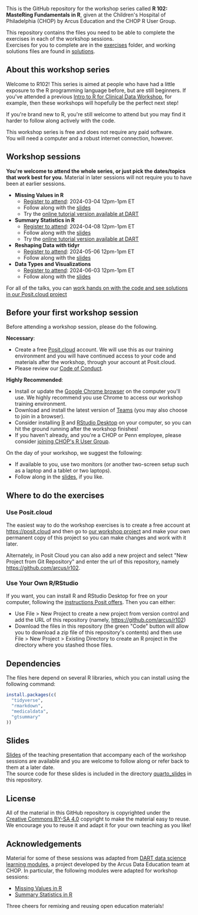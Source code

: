 This is the GitHub repository for the workshop series called **R 102: MasteRing Fundamentals in R**, given at the Children's Hospital of Philadelphia (CHOP) by Arcus Education and the CHOP R User Group.

This repository contains the files you need to be able to complete the exercises in each of the workshop sessions.  
Exercises for you to complete are in the [exercises](exercises) folder, and working solutions files are found in [solutions](solutions).

## About this workshop series

Welcome to R102! 
This series is aimed at people who have had a little exposure to the R programming language before, but are still beginners. 
If you've attended a previous [Intro to R for Clinical Data Workshop](https://arcus.github.io/intro-to-r-for-clinical-data/), for example, then these workshops will hopefully be the perfect next step!

If you're brand new to R, you're still welcome to attend but you may find it harder to follow along actively with the code. 

This workshop series is free and does not require any paid software.  
You will need a computer and a robust internet connection, however.

## Workshop sessions

**You're welcome to attend the whole series, or just pick the dates/topics that work best for you.** Material in later sessions will not require you to have been at earlier sessions.

- **Missing Values in R**
  * [Register to attend](https://teams.microsoft.com/registration/FiQRprAHpUGbsdFGtXXJdQ,uIwOiPVTlUiTJrTDzq5e1Q,IfSIW2Y11kKPvvTeD2EpwQ,xuRZUSL4UkyROatH7XsJ8g,x8c8Ja8GEkyDoGJspKZNjg,W8aeQT2kMkKSFI8vd_RUBg?mode=read&tenantId=a6112416-07b0-41a5-9bb1-d146b575c975): 2024-03-04 12pm-1pm ET
  * Follow along with the [slides]()
  * Try the [online tutorial version available at DART](https://bit.ly/DART_r_missing_values)
- **Summary Statistics in R**
  * [Register to attend](https://teams.microsoft.com/registration/FiQRprAHpUGbsdFGtXXJdQ,uIwOiPVTlUiTJrTDzq5e1Q,IfSIW2Y11kKPvvTeD2EpwQ,J2-W6rXVFEeVWEmOaSlLBw,V6XSer9ObUyCMED3e0emDw,1bieyV9zhE-VlqWjSxZilg?mode=read&tenantId=a6112416-07b0-41a5-9bb1-d146b575c975):  2024-04-08 12pm-1pm ET
  * Follow along with the [slides](https://rosemhartman.quarto.pub/summary_stats_in_r/)
  * Try the [online tutorial version available at DART](https://bit.ly/DART_r_summary_stats)
- **Reshaping Data with tidyr**
  * [Register to attend](https://teams.microsoft.com/registration/FiQRprAHpUGbsdFGtXXJdQ,uIwOiPVTlUiTJrTDzq5e1Q,IfSIW2Y11kKPvvTeD2EpwQ,F1HJaZpv40a4LuwAVSI1Xw,1LNEqZg3fUGK0G70vwxyhA,4djpuW5va0KOxuJ_FPb9kA?mode=read&tenantId=a6112416-07b0-41a5-9bb1-d146b575c975): 2024-05-06 12pm-1pm ET
  * Follow along with the [slides]()
- **Data Types and Visualizations**
  * [Register to attend](https://teams.microsoft.com/registration/FiQRprAHpUGbsdFGtXXJdQ,uIwOiPVTlUiTJrTDzq5e1Q,IfSIW2Y11kKPvvTeD2EpwQ,FIGYUuoXWUW2I7DEjPRR7w,4key0N65Q06UMFyyfAHEuA,P-L0WLx-NkygNs1ugIEIvg?mode=read&tenantId=a6112416-07b0-41a5-9bb1-d146b575c975): 2024-06-03 12pm-1pm ET
  * Follow along with the [slides]()

For all of the talks, you can [work hands on with the code and see solutions in our Posit.cloud project](https://posit.cloud/content/7522885)

## Before your first workshop session

Before attending a workshop session, please do the following.  

**Necessary**:

* Create a free [Posit.cloud](https://posit.cloud) account.  We will use this as our training environment and you will have continued access to your code and materials after the workshop, through your account at Posit.cloud.
* Please review our [Code of Conduct](https://github.com/arcus/intro-to-r-for-clinical-data/blob/main/conduct.md).

**Highly Recommended**:

* Install or update the [Google Chrome browser](https://www.google.com/chrome/) on the computer you'll use.  We highly recommend you use Chrome to access our workshop training environment.
* Download and install the latest version of [Teams](https://www.microsoft.com/en-us/microsoft-teams/download-app) (you may also choose to join in a browser).
* Consider installing [R](https://cloud.r-project.org/) and [RStudio Desktop](https://rstudio.com/products/rstudio/download/) on your computer, so you can hit the ground running after the workshop finishes!
* If you haven't already, and you're a CHOP or Penn employee, please consider [joining CHOP's R User Group](http://bit.ly/chopRusers).

On the day of your workshop, we suggest the following:

* If available to you, use two monitors (or another two-screen setup such as a laptop and a tablet or two laptops).
* Follow along in the [slides](slides.link), if you like.

## Where to do the exercises

### Use Posit.cloud

The easiest way to do the workshop exercises is to create a free account at <https://posit.cloud> and then go to [our workshop project](https://posit.cloud/content/7522885) and make your own permanent copy of this project so you can make changes and work with it later.

Alternately, in Posit Cloud you can also add a new project and select "New Project from Git Repository" and enter the url of this repository, namely <https://github.com/arcus/r102>.

### Use Your Own R/RStudio

If you want, you can install R and RStudio Desktop for free on your computer, following the [instructions Posit offers](https://posit.co/download/rstudio-desktop/).  Then you can either:

* Use File > New Project to create a new project from version control and add the URL of this repository (namely, <https://github.com/arcus/r102>)
* Download the files in this repository (the green "Code" button will allow you to download a zip file of this repository's contents) and then use File > New Project > Existing Directory to create an R project in the directory where you stashed those files.

## Dependencies

The files here depend on several R libraries, which you can install using the following command:

```r
install.packages(c(
  "tidyverse",
  "rmarkdown",
  "medicaldata",
  "gtsummary"
))
```

## Slides

[Slides](slides.link) of the teaching presentation that accompany each of the workshop sessions are available and you are welcome to follow along or refer back to them at a later date.  
The source code for these slides is included in the directory [quarto_slides](quarto_slides) in this repository.

## License

All of the material in this GitHub repository is copyrighted under the [Creative Commons BY-SA 4.0](https://creativecommons.org/licenses/by-sa/4.0/) copyright to make the material easy to reuse. 
We encourage you to reuse it and adapt it for your own teaching as you like!

## Acknowledgements

Material for some of these sessions was adapted from [DART data science learning modules](https://arcus.github.io/education_modules/educators), a project developed by the Arcus Data Education team at CHOP. 
In particular, the following modules were adapted for workshop sessions: 

- [Missing Values in R](https://bit.ly/DART_r_missing_values)
- [Summary Statistics in R](https://bit.ly/DART_r_summary_stats)

Three cheers for remixing and reusing open education materials! 
